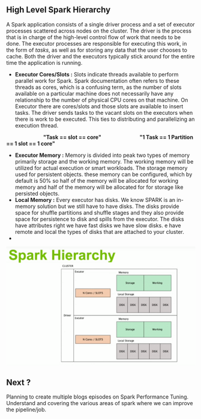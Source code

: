 ## High Level Spark Hierarchy

A Spark application consists of a single driver process and a set of executor processes scattered across nodes on the cluster. The driver is the process that is in charge of the high-level control flow of work that needs to be done. The executor processes are responsible for executing this work, in the form of  _tasks_, as well as for storing any data that the user chooses to cache. Both the driver and the executors typically stick around for the entire time the application is running.

 - **Executor Cores/Slots :** Slots indicate threads available to perform parallel work for Spark. Spark documentation often refers to these threads as cores, which is a confusing term, as the number of slots available on a particular machine does not necessarily have any relationship to the number of physical CPU cores on that machine. On Executor there are cores/slots and those slots are available to insert tasks. The driver sends tasks to the vacant slots on the executors when there is work to be executed. This ties to distributing and parallelizing an execution thread.

&nbsp;&nbsp;&nbsp;&nbsp;&nbsp;&nbsp;&nbsp;&nbsp;&nbsp;&nbsp;&nbsp;&nbsp;&nbsp;&nbsp;&nbsp;&nbsp;&nbsp;&nbsp;&nbsp;&nbsp;&nbsp;&nbsp;&nbsp;&nbsp; **"Task ==  slot  == core"**
&nbsp;&nbsp;&nbsp;&nbsp;&nbsp;&nbsp;&nbsp;&nbsp;&nbsp;&nbsp;&nbsp;&nbsp;&nbsp;&nbsp;&nbsp;&nbsp;&nbsp;&nbsp;&nbsp;&nbsp;&nbsp;&nbsp;&nbsp;&nbsp; **"1 Task == 1 Partition == 1 slot == 1 core"**

 - **Executor Memory :**  Memory is divided into peak two types of memory primarily storage and the working memory. The working memory will be utilized for actual execution or smart workloads. The storage memory used for persistent objects. these memory can be configured, which by default is 50% so half of the memory will be allocated for working memory and half of the memory will be allocated for for storage like persisted objects.
 - **Local Memory :** Every executor has disks. We know SPARK is an in-memory solution but we still have to have disks. The disks provide space for shuffle partitions and shuffle stages and they also provide space for persistence to disk and spills from the executor. The disks have attributes right we have fast disks we have slow disks. e have remote and local the types of disks that are attached to your cluster.
 - 

![Spark](https://github.com/gurditsingh/blog/blob/gh-pages/_screenshots/spark_hierarchy.png?raw=true)



## Next ?

Planning to create multiple blogs episodes on Spark Performance Tuning. Understand and covering the various areas of spark where we can improve the pipeline/job.

<!--stackedit_data:
eyJoaXN0b3J5IjpbMTk4NTI5OTYzMSwzODkwMTQxLC0xOTk5OT
U2ODkwLDIwODQ4MzU0ODcsLTE0MTQ4MDg2ODYsLTczNjQ5MDIz
MywtMTc4NjYzNzIyOSwzMjk1ODgzNTYsMjA0NzY1NDQ0LC01OD
U0MjM2ODAsMjgyOTY0ODkwLC0xMzA2NjM1MjU4LC01MTcwNzA2
MjUsLTE4NTI2NTQxMDksLTE3ODE1MjMwNTIsODE5NDE2NTQ2LC
0xMjEzNzc5MzA0LC0xMTc3ODk4MjAwLC0xNTkyNzc2ODM5LC0x
MzM0MjczNTUwXX0=
-->